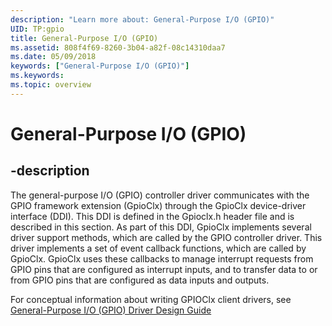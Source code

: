 ```yaml
---
description: "Learn more about: General-Purpose I/O (GPIO)"
UID: TP:gpio
title: General-Purpose I/O (GPIO)
ms.assetid: 808f4f69-8260-3b04-a82f-08c14310daa7
ms.date: 05/09/2018
keywords: ["General-Purpose I/O (GPIO)"]
ms.keywords: 
ms.topic: overview
---
```


# General-Purpose I/O (GPIO)

## -description

The general-purpose I/O (GPIO) controller driver communicates with the GPIO framework extension (GpioClx) through the GpioClx device-driver interface (DDI). This DDI is defined in the Gpioclx.h header file and is described in this section. As part of this DDI, GpioClx implements several driver support methods, which are called by the GPIO controller driver. This driver implements a set of event callback functions, which are called by GpioClx. GpioClx uses these callbacks to manage interrupt requests from GPIO pins that are configured as interrupt inputs, and to transfer data to or from GPIO pins that are configured as data inputs and outputs.

For conceptual information about writing GPIOClx client drivers, see [General-Purpose I/O (GPIO) Driver Design Guide](/windows-hardware/drivers/gpio)
